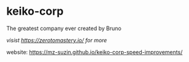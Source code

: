 # keiko-corp
The greatest company ever created by Bruno

*visist https://zerotomastery.io/ for more*

website: https://mz-suzin.github.io/keiko-corp-speed-improvements/
